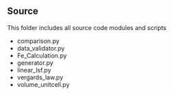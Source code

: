 ## Source

This folder includes all source code modules and scripts

* comparison.py
* data_validator.py
* Fe_Calculation.py
* generator.py
* linear_lsf.py
* vergards_law.py
* volume_unitcell.py



